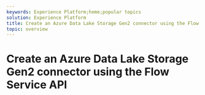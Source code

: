 ```yaml
---
keywords: Experience Platform;home;popular topics
solution: Experience Platform
title: Create an Azure Data Lake Storage Gen2 connector using the Flow Service API
topic: overview
---
```


# Create an Azure Data Lake Storage Gen2 connector using the Flow Service API